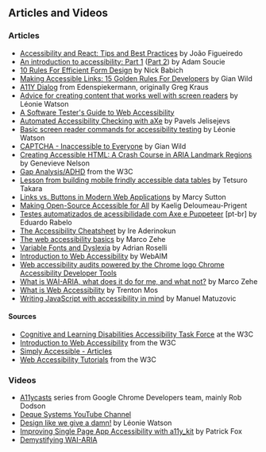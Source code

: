 ## Articles and Videos

### Articles

* [Accessibility and React: Tips and Best Practices](https://www.aditus.io/talks/react-and-accessibility/) by João Figueiredo
* [An introduction to accessibility: Part 1](https://getflywheel.com/layout/an-introduction-to-accessibility-part-1/) ([Part 2](https://getflywheel.com/layout/an-introduction-to-accessibility-part-2/)) by Adam Soucie
* [10 Rules For Efficient Form Design](http://babich.biz/10-rules-for-efficient-form-design/) by Nick Babich
* [Making Accessible Links: 15 Golden Rules For Developers](http://www.sitepoint.com/15-rules-making-accessible-links/) by Gian Wild
* [A11Y Dialog](https://github.com/edenspiekermann/a11y-dialog) from Edenspiekermann, originally Greg Kraus
* [Advice for creating content that works well with screen readers](https://accessibility.blog.gov.uk/2017/02/08/advice-for-creating-content-that-works-well-with-screen-readers/) by Léonie Watson
* [A Software Tester's Guide to Web Accessibility](https://dojo.ministryoftesting.com/lessons/a-software-tester-s-guide-to-web-accessibility)
* [Automated Accessibility Checking with aXe](https://www.sitepoint.com/automated-accessibility-checking-with-axe/) by Pavels Jelisejevs
* [Basic screen reader commands for accessibility testing](https://www.paciellogroup.com/blog/2015/01/basic-screen-reader-commands-for-accessibility-testing/) by Léonie Watson
* [CAPTCHA - Inaccessible to Everyone](http://www.sitepoint.com/captcha-inaccessible-to-everyone/) by Gian Wild
* [Creating Accessible HTML: A Crash Course in ARIA Landmark Regions](https://c2experience.com/blog/2018/03/creating-accessible-html-a-crash-course-in-aria-landmark-regions/) by Genevieve Nelson
* [Gap Analysis/ADHD](https://www.w3.org/WAI/PF/cognitive-a11y-tf/wiki/Gap_Analysis/ADHD) from the W3C
* [Lesson from building mobile frindly accessible data tables](https://medium.com/shopify-ux/lessons-from-building-mobile-friendly-accessible-data-tables-1e05c6924eaf#.yxri88ccf) by Tetsuro Takara
* [Links vs. Buttons in Modern Web Applications](https://marcysutton.com/links-vs-buttons-in-modern-web-applications/) by Marcy Sutton
* [Making Open-Source Accessible for All](https://medium.com/@kaelig/making-open-source-accessible-for-all-8131429913b1) by Kaelig Deloumeau-Prigent
* [Testes automatizados de acessibilidade com Axe e Puppeteer](https://medium.com/@oieduardorabelo/testes-automatizados-de-acessibilidade-6a164e77e11e) [pt-br] by Eduardo Rabelo
* [The Accessibility Cheatsheet](http://bitsofco.de/the-accessibility-cheatsheet/) by Ire Aderinokun
* [The web accessibility basics](https://www.marcozehe.de/2015/12/14/the-web-accessibility-basics/) by Marco Zehe
* [Variable Fonts and Dyslexia](http://adrianroselli.com/2018/08/variable-fonts-and-dyslexia.html) by Adrian Roselli
* [Introduction to Web Accessibility](http://webaim.org/intro/) by WebAIM
* [Web accessibility audits powered by the Chrome logo Chrome Accessibility Developer Tools](https://addyosmani.com/a11y/)
* [What is WAI-ARIA, what does it do for me, and what not?](https://www.marcozehe.de/2014/03/27/what-is-wai-aria-what-does-it-do-for-me-and-what-not/) by Marco Zehe
* [What is Web Accessibility](http://alistapart.com/article/wiwa) by Trenton Mos
* [Writing JavaScript with accessibility in mind](https://medium.com/@matuzo/writing-javascript-with-accessibility-in-mind-a1f6a5f467b9) by Manuel Matuzovic

#### Sources
* [Cognitive and Learning Disabilities Accessibility Task Force](https://www.w3.org/WAI/PF/cognitive-a11y-tf/wiki/Main_Page) at the W3C
* [Introduction to Web Accessibility](https://www.w3.org/WAI/fundamentals/accessibility-intro/) from the W3C
* [Simply Accessible - Articles](http://simplyaccessible.com/articles/)
* [Web Accessibility Tutorials](https://www.w3.org/WAI/tutorials/) from the W3C

### Videos
* [A11ycasts](https://www.youtube.com/watch?v=HtTyRajRuyY) series from Google Chrome Developers team, mainly Rob Dodson
* [Deque Systems YouTube Channel](https://www.youtube.com/channel/UCvNQ5aJllZ5Oi49jtMKeb0Q)
* [Design like we give a damn!](https://www.vimeo.com/110965713) by Léonie Watson
* [Improving Single Page App Accessibility with a11y_kit](https://www.vimeo.com/117614181) by Patrick Fox
* [Demystifying WAI-ARIA](https://davidmacd.com/blog/wai-aria-accessbility-for-average-web-developers.html)
